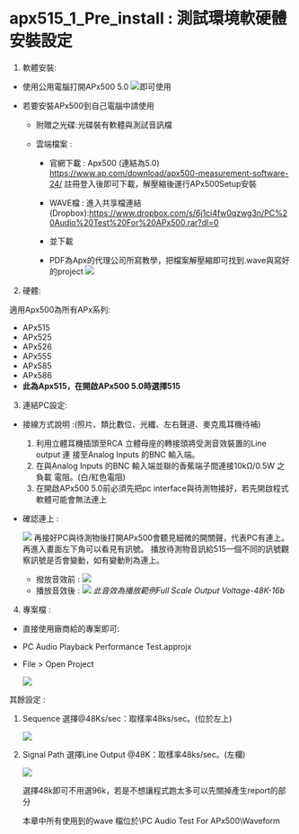 apx515\_1\_Pre\_install : 測試環境軟硬體安裝設定
================================================

1.  軟體安裝:

-   使用公用電腦打開APx500 5.0
    ![](https://i.imgur.com/jVvsmBa.png)即可使用

-   若要安裝APx500到自己電腦中請使用

    -   附贈之光碟:光碟裝有軟體與測試音訊檔

    -   雲端檔案 :
    	-  官網下載 : Apx500 (連結為5.0)
        https://www.ap.com/download/apx500-measurement-software-24/
        註冊登入後即可下載，解壓縮後運行APx500Setup安裝
    	-  WAVE檔 :
        進入共享檔連結(Dropbox):https://www.dropbox.com/s/6j1ci4fw0qzwg3n/PC%20Audio%20Test%20For%20APx500.rar?dl=0
		- 並下載

		- PDF為Apx的代理公司所寫教學，把檔案解壓縮即可找到.wave與寫好的project
		 ![](https://i.imgur.com/ZkDZV1Q.png)

2.  硬體:

適用Apx500為所有APx系列:

-   APx515
-   APx525
-   APx526
-   APx555
-   APx585
-   APx586
-   **此為Apx515，在開啟APx500 5.0時選擇515**


3.  連結PC設定:

-   接線方式說明 :(照片、類比數位、光纖、左右聲道、麥克風耳機待補)

	1.  利用立體耳機插頭至RCA 立體母座的轉接頭將受測音效裝置的Line output 連
    接至Analog Inputs 的BNC 輸入端。
	2.  在與Analog Inputs 的BNC 輸入端並聯的香蕉端子間連接10kΩ/0.5W 之負載
    電阻。(白/紅色電阻)
	3.  在開啟APx500 5.0前必須先把pc
    interface與待測物接好，若先開啟程式軟體可能會無法連上

-   確認連上 : 

	![](https://i.imgur.com/5Zh73Wo.png)
    再接好PC與待測物後打開APx500會聽見細微的開關聲，代表PC有連上。
    再進入畫面左下角可以看見有訊號。 
    播放待測物音訊給515一個不同的訊號觀察訊號是否會變動，如有變動則為連上。

    * 撥放音效前 :
      ![](https://i.imgur.com/a6EiMvG.png)
    * 播放音效後 : 
      ![](https://i.imgur.com/FeBOIBJ.png) 
      *此音效為播放範例Full Scale Output Voltage-48K-16b*


4.  專案檔 :

-   直接使用廠商給的專案即可:

-   PC Audio Playback Performance Test.approjx

-   File \> Open Project

    ![](https://i.imgur.com/YKzvZEL.png)

其餘設定 :

1.  Sequence 選擇@48Ks/sec：取樣率48ks/sec。(位於左上)

    ![](https://i.imgur.com/oUEcGZW.png)

2.  Signal Path 選擇Line Output @48K：取樣率48ks/sec。(左欄)

    ![](https://i.imgur.com/9i3yCZD.png)

    選擇48k即可不用選96k，若是不想讓程式跑太多可以先關掉產生report的部分

    本章中所有使用到的wave 檔位於\PC Audio Test For APx500\Waveform


